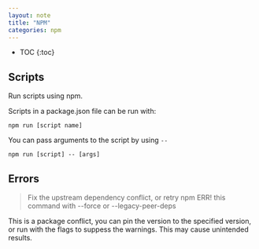 ```yaml
---
layout: note
title: "NPM"
categories: npm
---
```


- TOC
{:toc}

## Scripts

Run scripts using npm.

Scripts in a package.json file can be run with:

```shell
npm run [script name]
```

You can pass arguments to the script by using `--`

```shell
npm run [script] -- [args]
```

## Errors

> Fix the upstream dependency conflict, or retry npm ERR! this command with --force or --legacy-peer-deps

This is a package conflict, you can pin the version to the specified version, or run with the flags to suppess the warnings. This may cause unintended results.
